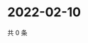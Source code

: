 # 2022-02-10

共 0 条

<!-- BEGIN WEIBO -->
<!-- 最后更新时间 Thu Feb 10 2022 04:14:50 GMT+0800 (China Standard Time) -->

<!-- END WEIBO -->
